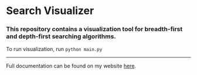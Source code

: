 # Search Visualizer
### This repository contains a visualization tool for breadth-first and depth-first searching algorithms.

To run visualization, run `python main.py`<br><hr>
Full documentation can be found on my website [here](https://briangood.dev/Projects/search_visualizer/html/index.html).
